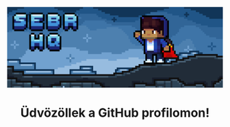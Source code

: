 <img src="https://github.com/SebRHQ/SebRHQ/blob/main/sebRbanner.png">
<h1 align="center">
Üdvözöllek a GitHub profilomon!
</h1>
